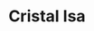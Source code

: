 ---
title: Cristal Isa
date: 
draft: false

# descripcion
description : Cristal rectangular

materials: Plata 925

color: Azul, Verde

dimensions: 0,5x0,8cm

code: 01-07-0026

type: "Aros"

categories: []

# Images
# first image will be shown in the product page
images:
  # - image: "images/path_to_image"
  # La ubicacion de las imagenes es imagenes/Aros/Aros.Cristal/01-07-0026-cristal-isa
  - image: "./images/aros/cristal/01-07-0026-cristal-rectangular_a.JPG"
  - image: "./images/aros/cristal/01-07-0026-cristal-rectangular_b.JPG"
---